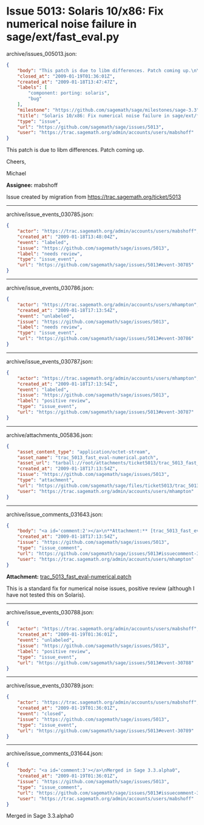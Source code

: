 # Issue 5013: Solaris 10/x86: Fix numerical noise failure in sage/ext/fast_eval.py

archive/issues_005013.json:
```json
{
    "body": "This patch is due to libm differences. Patch coming up.\n\nCheers,\n\nMichael\n\n**Assignee:** mabshoff\n\nIssue created by migration from https://trac.sagemath.org/ticket/5013\n\n",
    "closed_at": "2009-01-19T01:36:01Z",
    "created_at": "2009-01-18T13:47:47Z",
    "labels": [
        "component: porting: solaris",
        "bug"
    ],
    "milestone": "https://github.com/sagemath/sage/milestones/sage-3.3",
    "title": "Solaris 10/x86: Fix numerical noise failure in sage/ext/fast_eval.py",
    "type": "issue",
    "url": "https://github.com/sagemath/sage/issues/5013",
    "user": "https://trac.sagemath.org/admin/accounts/users/mabshoff"
}
```
This patch is due to libm differences. Patch coming up.

Cheers,

Michael

**Assignee:** mabshoff

Issue created by migration from https://trac.sagemath.org/ticket/5013





---

archive/issue_events_030785.json:
```json
{
    "actor": "https://trac.sagemath.org/admin/accounts/users/mabshoff",
    "created_at": "2009-01-18T13:48:04Z",
    "event": "labeled",
    "issue": "https://github.com/sagemath/sage/issues/5013",
    "label": "needs review",
    "type": "issue_event",
    "url": "https://github.com/sagemath/sage/issues/5013#event-30785"
}
```



---

archive/issue_events_030786.json:
```json
{
    "actor": "https://trac.sagemath.org/admin/accounts/users/mhampton",
    "created_at": "2009-01-18T17:13:54Z",
    "event": "unlabeled",
    "issue": "https://github.com/sagemath/sage/issues/5013",
    "label": "needs review",
    "type": "issue_event",
    "url": "https://github.com/sagemath/sage/issues/5013#event-30786"
}
```



---

archive/issue_events_030787.json:
```json
{
    "actor": "https://trac.sagemath.org/admin/accounts/users/mhampton",
    "created_at": "2009-01-18T17:13:54Z",
    "event": "labeled",
    "issue": "https://github.com/sagemath/sage/issues/5013",
    "label": "positive review",
    "type": "issue_event",
    "url": "https://github.com/sagemath/sage/issues/5013#event-30787"
}
```



---

archive/attachments_005836.json:
```json
{
    "asset_content_type": "application/octet-stream",
    "asset_name": "trac_5013_fast_eval-numerical.patch",
    "asset_url": "tarball://root/attachments/ticket5013/trac_5013_fast_eval-numerical.patch",
    "created_at": "2009-01-18T17:13:54Z",
    "issue": "https://github.com/sagemath/sage/issues/5013",
    "type": "attachment",
    "url": "https://github.com/sagemath/sage/files/ticket5013/trac_5013_fast_eval-numerical.patch",
    "user": "https://trac.sagemath.org/admin/accounts/users/mhampton"
}
```



---

archive/issue_comments_031643.json:
```json
{
    "body": "<a id='comment:2'></a>\n**Attachment:** [trac_5013_fast_eval-numerical.patch](https://github.com/sagemath/sage/files/ticket5013/trac_5013_fast_eval-numerical.patch)\n\nThis is a standard fix for numerical noise issues, positive review (although I have not tested this on Solaris).",
    "created_at": "2009-01-18T17:13:54Z",
    "issue": "https://github.com/sagemath/sage/issues/5013",
    "type": "issue_comment",
    "url": "https://github.com/sagemath/sage/issues/5013#issuecomment-31643",
    "user": "https://trac.sagemath.org/admin/accounts/users/mhampton"
}
```

<a id='comment:2'></a>
**Attachment:** [trac_5013_fast_eval-numerical.patch](https://github.com/sagemath/sage/files/ticket5013/trac_5013_fast_eval-numerical.patch)

This is a standard fix for numerical noise issues, positive review (although I have not tested this on Solaris).



---

archive/issue_events_030788.json:
```json
{
    "actor": "https://trac.sagemath.org/admin/accounts/users/mabshoff",
    "created_at": "2009-01-19T01:36:01Z",
    "event": "unlabeled",
    "issue": "https://github.com/sagemath/sage/issues/5013",
    "label": "positive review",
    "type": "issue_event",
    "url": "https://github.com/sagemath/sage/issues/5013#event-30788"
}
```



---

archive/issue_events_030789.json:
```json
{
    "actor": "https://trac.sagemath.org/admin/accounts/users/mabshoff",
    "created_at": "2009-01-19T01:36:01Z",
    "event": "closed",
    "issue": "https://github.com/sagemath/sage/issues/5013",
    "type": "issue_event",
    "url": "https://github.com/sagemath/sage/issues/5013#event-30789"
}
```



---

archive/issue_comments_031644.json:
```json
{
    "body": "<a id='comment:3'></a>\nMerged in Sage 3.3.alpha0",
    "created_at": "2009-01-19T01:36:01Z",
    "issue": "https://github.com/sagemath/sage/issues/5013",
    "type": "issue_comment",
    "url": "https://github.com/sagemath/sage/issues/5013#issuecomment-31644",
    "user": "https://trac.sagemath.org/admin/accounts/users/mabshoff"
}
```

<a id='comment:3'></a>
Merged in Sage 3.3.alpha0
